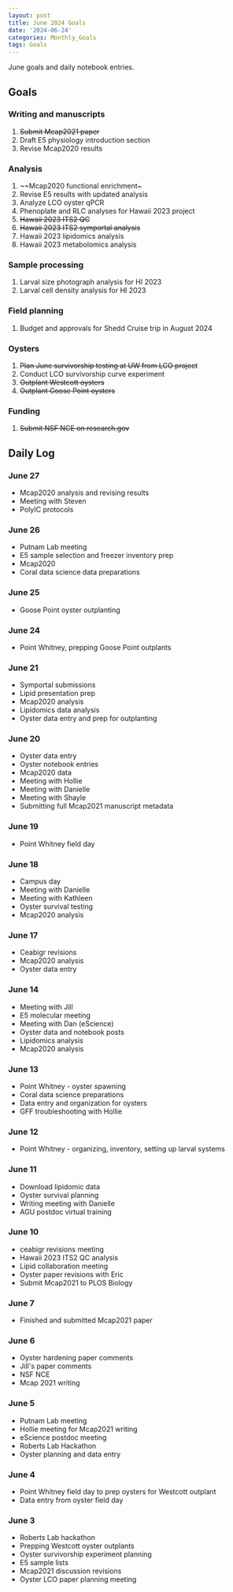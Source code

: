 ```yaml
---
layout: post
title: June 2024 Goals
date: '2024-06-24'
categories: Monthly_Goals
tags: Goals
---
```


June goals and daily notebook entries. 

## Goals  

### Writing and manuscripts 
              
1. ~~Submit Mcap2021 paper~~
2. Draft E5 physiology introduction section 
3. Revise Mcap2020 results

### Analysis

1. ~~Mcap2020 functional enrichment~
2. Revise E5 results with updated analysis 
3. Analyze LCO oyster qPCR 
4. Phenoplate and RLC analyses for Hawaii 2023 project
5. ~~Hawaii 2023 ITS2 QC~~ 
6. ~~Hawaii 2023 ITS2 symportal analysis~~
7. Hawaii 2023 lipidomics analysis
8. Hawaii 2023 metabolomics analysis 

### Sample processing

1. Larval size photograph analysis for HI 2023 
2. Larval cell density analysis for HI 2023

### Field planning 

1. Budget and approvals for Shedd Cruise trip in August 2024

### Oysters 
 
1. ~~Plan June survivorship testing at UW from LCO project~~
2. Conduct LCO survivorship curve experiment 
3. ~~Outplant Westcott oysters~~ 
4. ~~Outplant Goose Point oysters~~ 

### Funding 

1. ~~Submit NSF NCE on research.gov~~

## **Daily Log**   

### June 27

- Mcap2020 analysis and revising results 
- Meeting with Steven
- PolyIC protocols

### June 26

- Putnam Lab meeting 
- E5 sample selection and freezer inventory prep
- Mcap2020
- Coral data science data preparations 

### June 25

- Goose Point oyster outplanting

### June 24

- Point Whitney, prepping Goose Point outplants 

### June 21

- Symportal submissions
- Lipid presentation prep
- Mcap2020 analysis 
- Lipidomics data analysis 
- Oyster data entry and prep for outplanting

### June 20

- Oyster data entry 
- Oyster notebook entries
- Mcap2020 data
- Meeting with Hollie
- Meeting with Danielle
- Meeting with Shayle
- Submitting full Mcap2021 manuscript metadata 

### June 19

- Point Whitney field day 

### June 18

- Campus day 
- Meeting with Danielle
- Meeting with Kathleen
- Oyster survival testing 
- Mcap2020 analysis 

### June 17

- Ceabigr revisions 
- Mcap2020 analysis 
- Oyster data entry 

### June 14

- Meeting with Jill
- E5 molecular meeting 
- Meeting with Dan (eScience)
- Oyster data and notebook posts 
- Lipidomics analysis 
- Mcap2020 analysis

### June 13

- Point Whitney - oyster spawning  
- Coral data science preparations
- Data entry and organization for oysters 
- GFF troubleshooting with Hollie 

### June 12

- Point Whitney - organizing, inventory, setting up larval systems  

### June 11

- Download lipidomic data 
- Oyster survival planning 
- Writing meeting with Danielle
- AGU postdoc virtual training

### June 10

- ceabigr revisions meeting 
- Hawaii 2023 ITS2 QC analysis 
- Lipid collaboration meeting 
- Oyster paper revisions with Eric 
- Submit Mcap2021 to PLOS Biology 

### June 7

- Finished and submitted Mcap2021 paper

### June 6

- Oyster hardening paper comments
- Jill's paper comments
- NSF NCE 
- Mcap 2021 writing 

### June 5

- Putnam Lab meeting 
- Hollie meeting for Mcap2021 writing 
- eScience postdoc meeting 
- Roberts Lab Hackathon
- Oyster planning and data entry 

### June 4

- Point Whitney field day to prep oysters for Westcott outplant 
- Data entry from oyster field day 

### June 3

- Roberts Lab hackathon
- Prepping Westcott oyster outplants
- Oyster survivorship experiment planning 
- E5 sample lists 
- Mcap2021 discussion revisions 
- Oyster LCO paper planning meeting